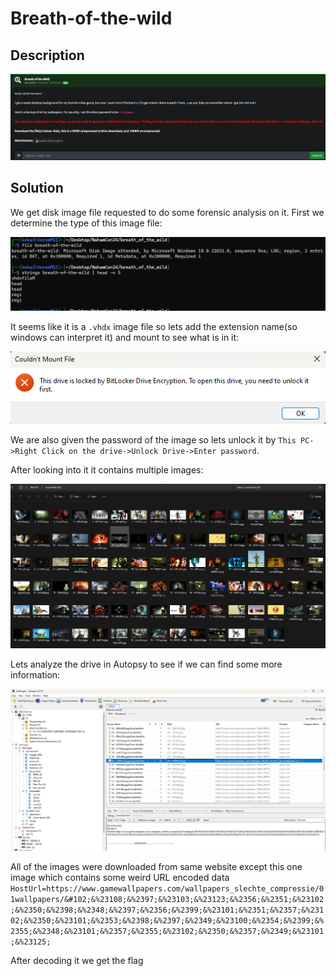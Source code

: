 # Breath-of-the-wild
## Description

![124bf0f76e6ed6e190ac51c1bb3a03c2.png](../_resources/124bf0f76e6ed6e190ac51c1bb3a03c2.png)

## Solution

We get disk image file requested to do some forensic analysis on it. First we determine the type of this image file:

![038a4ca44566de6308a15c32995a7960.png](../_resources/038a4ca44566de6308a15c32995a7960.png)

It seems like it is a `.vhdx` image file so lets add the extension name(so windows can interpret it) and mount to see what is in it:

![9f0aa2b9ff1f9993d89e5793532d4874.png](../_resources/9f0aa2b9ff1f9993d89e5793532d4874.png)

We are also given the password of the image so lets unlock it by `This PC->Right Click on the drive->Unlock Drive->Enter password`.

After looking into it it contains multiple images:

![da738db525bd6eb2f372d4d6357a0e50.png](../_resources/da738db525bd6eb2f372d4d6357a0e50.png)

Lets analyze the drive in Autopsy to see if we can find some more information:

![95bc3486c0d7f163e6a5641eb8c24f0f.png](../_resources/95bc3486c0d7f163e6a5641eb8c24f0f.png)

All of the images were downloaded from same website except this one image which contains some weird URL encoded data
`HostUrl=https://www.gamewallpapers.com/wallpapers_slechte_compressie/01wallpapers/&#102;&%23108;&%2397;&%23103;&%23123;&%2356;&%2351;&%23102;&%2350;&%2398;&%2348;&%2397;&%2356;&%2399;&%23101;&%2351;&%2357;&%23102;&%2350;&%23101;&%2353;&%2398;&%2397;&%2349;&%23100;&%2354;&%2399;&%2355;&%2348;&%23101;&%2357;&%2355;&%23102;&%2350;&%2357;&%2349;&%23101;&%23125;`

After decoding it we get the flag

